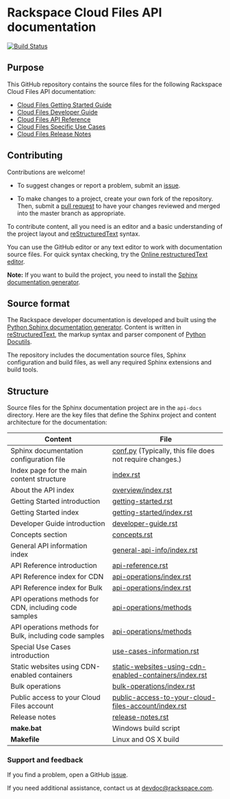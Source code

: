 # Rackspace Cloud Files API documentation

[![Build Status](https://travis-ci.org/rackerlabs/docs-cloud-files.svg?branch=master)](https://travis-ci.org/rackerlabs/docs-cloud-files)


## Purpose

This GitHub repository contains the source files for the following Rackspace Cloud Files API documentation:

* [Cloud Files Getting Started Guide](https://developer.rackspace.com/docs/cloud-files/v1/developer-guide/#getting-started)
* [Cloud Files Developer Guide](https://developer.rackspace.com/docs/cloud-files/v1/developer-guide/#developer-guide)
* [Cloud Files API Reference](https://developer.rackspace.com/docs/cloud-files/v1/developer-guide/#api-reference)
* [Cloud Files Specific Use Cases](https://developer.rackspace.com/docs/cloud-files/v1/developer-guide/#use-cases-information)
* [Cloud Files Release Notes](https://developer.rackspace.com/docs/cloud-files/v1/developer-guide/#release-notes)

## Contributing

Contributions are welcome! 

* To suggest changes or report a problem, submit an [issue](https://github.com/rackerlabs/docs-cloud-files/issues). 

* To make changes to a project, create your own fork of the repository. Then, submit a [pull 
request](https://github.com/rackerlabs/docs-cloud-files/compare?expand=1) to have your changes reviewed 
and merged into the master branch as appropriate.

To contribute content, all you need is an editor and a 
basic understanding of the project layout and [reStructuredText](http://sphinx-doc.org/rest.html) syntax.

You can use the GitHub editor or any text editor to work with documentation source files. For quick syntax checking, try the 
[Online restructuredText editor](http://rst.ninjs.org/). 

**Note:** If you want to build the project, you need to install the [Sphinx documentation generator](http://www.sphinx-doc.org/en/stable/install.html). 

## Source format

The Rackspace developer documentation is developed and built using the [Python Sphinx documentation generator](http://sphinx-doc.org/). Content is 
written in [reStructuredText](http://sphinx-doc.org/rest.html), the markup syntax and parser component of 
[Python Docutils](http://docutils.sourceforge.net/index.html).

The repository includes the documentation source files, 
Sphinx configuration and build files, as well any required Sphinx 
extensions and build tools. 

## Structure

Source files for the Sphinx documentation project are in the ``api-docs`` directory. Here are the key files that define 
the Sphinx project and content architecture for the documentation: 

Content | File
--- | ---
|Sphinx documentation configuration file| [conf.py](https://github.com/rackerlabs/docs-cloud-files/blob/master/api-docs/conf.py) (Typically, this file does not require changes.)
|Index page for the main content structure| [index.rst](https://github.com/rackerlabs/docs-cloud-files/blob/master/api-docs/index.rst)
|About the API index| [overview/index.rst](https://github.com/rackerlabs/docs-cloud-files/blob/master/api-docs/overview/index.rst)
|Getting Started introduction| [getting-started.rst](https://github.com/rackerlabs/docs-cloud-files/blob/master/api-docs/getting-started.rst)
|Getting Started index|[getting-started/index.rst](https://github.com/rackerlabs/docs-cloud-files/blob/master/api-docs/getting-started/index.rst)
|Developer Guide introduction|[developer-guide.rst](https://github.com/rackerlabs/docs-cloud-files/blob/master/api-docs/developer-guide.rst)
|Concepts section| [concepts.rst](https://github.com/rackerlabs/docs-cloud-files/blob/master/api-docs/concepts.rst)
|General API information index|[general-api-info/index.rst](https://github.com/rackerlabs/docs-cloud-files/blob/master/api-docs/general-api-info/index.rst)
|API Reference introduction|[api-reference.rst](https://github.com/rackerlabs/docs-cloud-files/blob/master/api-docs/api-reference.rst)
|API Reference index for CDN|[api-operations/index.rst](https://github.com/rackerlabs/docs-cloud-files/blob/master/api-docs/cdn-api-operations/index.rst)
|API Reference index for Bulk|[api-operations/index.rst](https://github.com/rackerlabs/docs-cloud-files/blob/master/api-docs/bulk-operations/index.rst)
|API operations methods for CDN, including code samples|[api-operations/methods](https://github.com/rackerlabs/docs-cloud-files/tree/master/api-docs/cdn-api-operations/methods) 
|API operations methods for Bulk, including code samples|[api-operations/methods](https://github.com/rackerlabs/docs-cloud-files/tree/master/api-docs/bulk-operations) 
|Special Use Cases introduction|[use-cases-information.rst](https://github.com/rackerlabs/docs-cloud-files/blob/master/api-docs/use-cases-information.rst)
|Static websites using CDN-enabled containers|[static-websites-using-cdn-enabled-containers/index.rst](https://github.com/rackerlabs/docs-cloud-files/blob/master/api-docs/static-websites-using-cdn-enabled-containers/index.rst)
|Bulk operations|[bulk-operations/index.rst](https://github.com/rackerlabs/docs-cloud-files/blob/master/api-docs/bulk-operations/index.rst)
|Public access to your Cloud Files account|[public-access-to-your-cloud-files-account/index.rst](https://github.com/rackerlabs/docs-cloud-files/blob/master/api-docs/public-access-to-your-cloud-files-account/index.rst)
|Release notes|[release-notes.rst](https://github.com/rackerlabs/docs-cloud-files/blob/master/api-docs/release-notes.rst)
|**make.bat**|Windows build script
|**Makefile**| Linux and OS X build

### Support and feedback

If you find a problem, open a GitHub [issue](https://github.com/rackerlabs/docs-cloud-files/issues).

If you need additional assistance, contact us at [devdoc@rackspace.com](mailto:devdoc@rackspace.com).